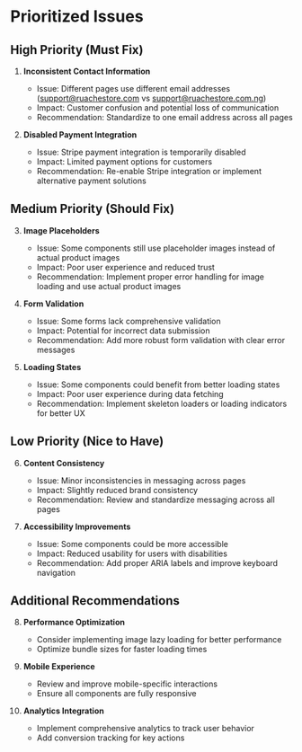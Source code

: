 # Prioritized Issues

## High Priority (Must Fix)
1. **Inconsistent Contact Information**
   - Issue: Different pages use different email addresses (support@ruachestore.com vs support@ruachestore.com.ng)
   - Impact: Customer confusion and potential loss of communication
   - Recommendation: Standardize to one email address across all pages

2. **Disabled Payment Integration**
   - Issue: Stripe payment integration is temporarily disabled
   - Impact: Limited payment options for customers
   - Recommendation: Re-enable Stripe integration or implement alternative payment solutions

## Medium Priority (Should Fix)
3. **Image Placeholders**
   - Issue: Some components still use placeholder images instead of actual product images
   - Impact: Poor user experience and reduced trust
   - Recommendation: Implement proper error handling for image loading and use actual product images

4. **Form Validation**
   - Issue: Some forms lack comprehensive validation
   - Impact: Potential for incorrect data submission
   - Recommendation: Add more robust form validation with clear error messages

5. **Loading States**
   - Issue: Some components could benefit from better loading states
   - Impact: Poor user experience during data fetching
   - Recommendation: Implement skeleton loaders or loading indicators for better UX

## Low Priority (Nice to Have)
6. **Content Consistency**
   - Issue: Minor inconsistencies in messaging across pages
   - Impact: Slightly reduced brand consistency
   - Recommendation: Review and standardize messaging across all pages

7. **Accessibility Improvements**
   - Issue: Some components could be more accessible
   - Impact: Reduced usability for users with disabilities
   - Recommendation: Add proper ARIA labels and improve keyboard navigation

## Additional Recommendations
8. **Performance Optimization**
   - Consider implementing image lazy loading for better performance
   - Optimize bundle sizes for faster loading times

9. **Mobile Experience**
   - Review and improve mobile-specific interactions
   - Ensure all components are fully responsive

10. **Analytics Integration**
    - Implement comprehensive analytics to track user behavior
    - Add conversion tracking for key actions